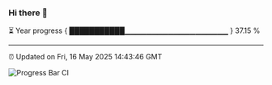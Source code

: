 ### Hi there 👋

⏳ Year progress { ███████████▁▁▁▁▁▁▁▁▁▁▁▁▁▁▁▁▁▁▁ } 37.15 %

---

⏰ Updated on Fri, 16 May 2025 14:43:46 GMT

![Progress Bar CI](https://github.com/IshwaranRudhara/GIT-ACTION/workflows/Progress%20Bar%20CI/badge.svg)
